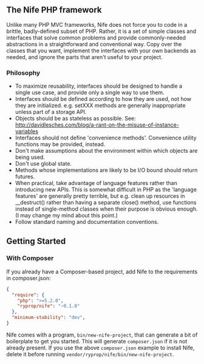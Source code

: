## The Nife PHP framework

Unlike many PHP MVC frameworks, Nife does not force you to code in a
brittle, badly-defined subset of PHP.  Rather, it is a set of simple
classes and interfaces that solve common problems and provide
commonly-needed abstractions in a straightforward and conventional
way.  Copy over the classes that you want, implement the interfaces
with your own backends as needed, and ignore the parts that aren't
useful to your project.

### Philosophy

- To maximize reusability, interfaces should be designed to handle a
  single use case, and provide only a single way to use them.
- Interfaces should be defined according to how they are used,
  not how they are initialized.  e.g. setXXX methods are generally
  inappropriate unless part of a storage API.
- Objects should be as stateless as possible.
  See: http://davidlesches.com/blog/a-rant-on-the-misuse-of-instance-variables
- Interfaces should not define 'convenience methods'.
  Convenience utility functions may be provided, instead.
- Don't make assumptions about the environment within which objects
  are being used.
- Don't use global state.
- Methods whose implementations are likely to be I/O bound should
  return futures.
- When practical, take advantage of language features rather than
  introducing new APIs.  This is somewhat difficult in PHP as the
  'language features' are generally pretty terrible, but e.g. clean up
  resources in __destruct() rather than having a separate close()
  method, use functions instead of single-method classes when
  their purpose is obvious enough.
  (I may change my mind about this point.)
- Follow standard naming and documentation conventions.

## Getting Started

### With Composer

If you already have a Composer-based project, add Nife to the requirements in composer.json:

```json
{
  "require": {
    "php": ">=5.2.0",
    "ryprop/nife": "~0.1.0"
  },
  "minimum-stability": "dev",
}
````

Nife comes with a program, ```bin/new-nife-project```,
that can generate a bit of boilerplate to get you started.
This will generate ```composer.json``` if it is not already present.
If you use the above ```composer.json``` example to install Nife,
delete it before running ```vendor/ryprop/nife/bin/new-nife-project```.
